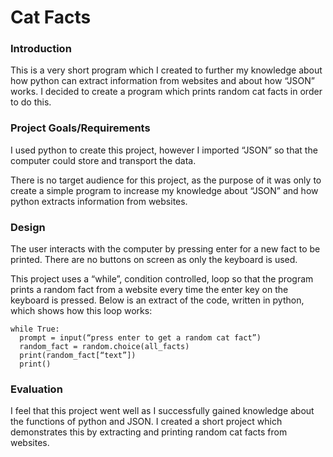 # Cat Facts

### Introduction
This is a very short program which I created to further my knowledge about how python can extract information from websites and about how “JSON” works. I decided to create a program which prints random cat facts in order to do this.

### Project Goals/Requirements
I used python to create this project, however I imported “JSON” so that the computer could store and transport the data. 

There is no target audience for this project, as the purpose of it was only to create a simple program to increase my knowledge about “JSON” and how python extracts information from websites.

### Design
The user interacts with the computer by pressing enter for a new fact to be printed. There are no buttons on screen as only the keyboard is used.

This project uses a “while”, condition controlled, loop so that the program prints a random fact from a website every time the enter key on the keyboard is pressed. Below is an extract of the code, written in python, which shows how this loop works:

    while True:
      prompt = input(“press enter to get a random cat fact”)
      random_fact = random.choice(all_facts)
      print(random_fact[“text”])
      print()

### Evaluation
I feel that this project went well as I successfully gained knowledge about the functions of python and JSON. I created a short project which demonstrates this by extracting and printing random cat facts from websites.

